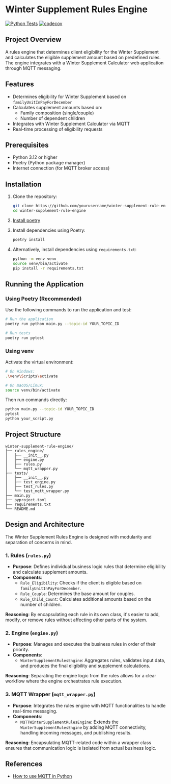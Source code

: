 # Winter Supplement Rules Engine

[![Python Tests](https://github.com/Yurui-Feng/winter-supplement-rules-engine/actions/workflows/python-test.yml/badge.svg)](https://github.com/Yurui-Feng/winter-supplement-rules-engine/actions/workflows/python-tests.yml)
[![codecov](https://codecov.io/gh/Yurui-Feng/winter-supplement-rules-engine/branch/main/graph/badge.svg)](https://codecov.io/gh/Yurui-Feng/winter-supplement-rules-engine)

## Project Overview

A rules engine that determines client eligibility for the Winter Supplement and calculates the eligible supplement amount based on predefined rules. The engine integrates with a Winter Supplement Calculator web application through MQTT messaging.

## Features

- Determines eligibility for Winter Supplement based on `familyUnitInPayForDecember`
- Calculates supplement amounts based on:
  - Family composition (single/couple)
  - Number of dependent children
- Integrates with Winter Supplement Calculator via MQTT
- Real-time processing of eligibility requests

## Prerequisites

- Python 3.12 or higher
- Poetry (Python package manager)
- Internet connection (for MQTT broker access)

## Installation

1. Clone the repository:
   ```bash
   git clone https://github.com/yourusername/winter-supplement-rule-engine.git
   cd winter-supplement-rule-engine
   ```

2. [Install poetry](https://python-poetry.org/docs/) 

3. Install dependencies using Poetry:
   ```bash
   poetry install
   ```

4. Alternatively, install dependencies using `requirements.txt`:
   ```bash
   python -m venv venv
   source venv/bin/activate
   pip install -r requirements.txt
   ```

## Running the Application

### Using Poetry (Recommended)

Use the following commands to run the application and test:
```bash
# Run the application
poetry run python main.py --topic-id YOUR_TOPIC_ID

# Run tests
poetry run pytest
```

### Using venv

Activate the virtual environment:
```bash
# On Windows:
.\venv\Scripts\activate

# On macOS/Linux:
source venv/bin/activate
```

Then run commands directly:
```bash
python main.py --topic-id YOUR_TOPIC_ID
pytest
python your_script.py
```

## Project Structure

```
winter-supplement-rule-engine/
├── rules_engine/
│   ├── __init__.py
│   ├── engine.py
│   ├── rules.py
│   └── mqtt_wrapper.py
├── tests/
│   ├── __init__.py
│   ├── test_engine.py
│   ├── test_rules.py
│   └── test_mqtt_wrapper.py
├── main.py
├── pyproject.toml
├── requirements.txt
└── README.md
```

## Design and Architecture

The Winter Supplement Rules Engine is designed with modularity and separation of concerns in mind.

### 1. **Rules (`rules.py`)**

- **Purpose**: Defines individual business logic rules that determine eligibility and calculate supplement amounts.
- **Components**:
  - `Rule_Eligibility`: Checks if the client is eligible based on `familyUnitInPayForDecember`.
  - `Rule_Couple`: Determines the base amount for couples.
  - `Rule_Child_Count`: Calculates additional amounts based on the number of children.

**Reasoning**: By encapsulating each rule in its own class, it's easier to add, modify, or remove rules without affecting other parts of the system. 

### 2. **Engine (`engine.py`)**

- **Purpose**: Manages and executes the business rules in order of their priority.
- **Components**:
  - `WinterSupplementRulesEngine`: Aggregates rules, validates input data, and produces the final eligibility and supplement calculations.

**Reasoning**: Separating the engine logic from the rules allows for a clear workflow where the engine orchestrates rule execution.

### 3. **MQTT Wrapper (`mqtt_wrapper.py`)**

- **Purpose**: Integrates the rules engine with MQTT functionalities to handle real-time messaging.
- **Components**:
  - `MQTTWinterSupplementRulesEngine`: Extends the `WinterSupplementRulesEngine` by adding MQTT connectivity, handling incoming messages, and publishing results.

**Reasoning**: Encapsulating MQTT-related code within a wrapper class ensures that communication logic is isolated from actual business logic.

## References
- [How to use MQTT in Python](https://www.emqx.com/en/blog/how-to-use-mqtt-in-python)
